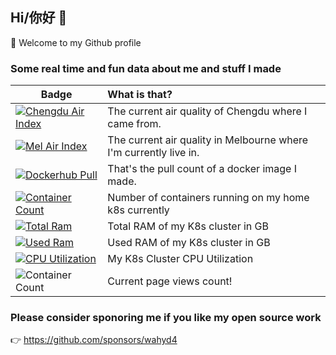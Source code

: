## Hi/你好 👋

🔭  Welcome to my Github profile

<!--
**wahyd4/wahyd4** is a ✨ _special_ ✨ repository because its `README.md` (this file) appears on your GitHub profile.

Here are some ideas to get you started:

- 🔭 I’m currently working on ...
- 🌱 I’m currently learning ...
- 👯 I’m looking to collaborate on ...
- 🤔 I’m looking for help with ...
- 💬 Ask me about ...
- 📫 How to reach me: ...
- 😄 Pronouns: ...
- ⚡ Fun fact: ...
-->

### Some real time and fun data about me and stuff I made

| Badge   |      What is that?      |
|----------|:-------------|
| [![Chengdu Air Index](https://badges.toozhao.com/svg/chengdu)](https://badges.toozhao.com/stats/chengdu) | The current air quality of Chengdu where I came from.|
| [![Mel Air Index](https://badges.toozhao.com/svg/mel)](https://badges.toozhao.com/stats/mel) |    The current air quality in Melbourne where I'm currently live in.   |
| [![Dockerhub Pull](https://badges.toozhao.com/svg/dockerhub)](https://badges.toozhao.com/stats/dockerhub) | That's the pull count of a docker image I made. |
| [![Container Count](https://badges.toozhao.com/badges/k8s-container-count/green.svg)](https://badges.toozhao.com/stats/k8s-container-count) | Number of containers running on my home k8s currently |
| [![Total Ram](https://badges.toozhao.com/badges/k8s-total-memory/green.svg)](https://badges.toozhao.com/stats/k8s-total-memory) | Total RAM of my K8s cluster in GB |
| [![Used Ram](https://badges.toozhao.com/badges/k8s-used-memory/green.svg)](https://badges.toozhao.com/stats/k8s-used-memory) | Used RAM of my K8s cluster in GB |
| [![CPU Utilization](https://badges.toozhao.com/badges/k8s-cpu-utilization/green.svg)](https://badges.toozhao.com/stats/k8s-cpu-utilization) | My K8s Cluster CPU Utilization |
| ![Container Count](https://badges.toozhao.com/badges/junv-github-profile/blue.svg) | Current page views count! |


### Please consider sponoring me if you like my open source work
👉 <https://github.com/sponsors/wahyd4>
